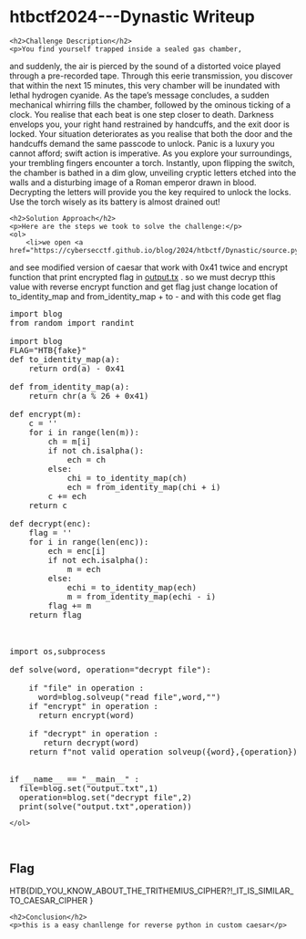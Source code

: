  

<!DOCTYPE html>
<html>
 
<body>
    <h1>htbctf2024---Dynastic  Writeup </h1>

    <h2>Challenge Description</h2>
    <p>You find yourself trapped inside a sealed gas chamber,
 and suddenly, the air is pierced by the sound of a distorted voice played through a pre-recorded tape. Through this eerie transmission, you discover that within the next 15 minutes,
 this very chamber will be inundated with lethal hydrogen cyanide. As the tape’s message concludes, a sudden mechanical whirring fills the chamber,
 followed by the ominous ticking of a clock. 
You realise that each beat is one step closer to death. Darkness envelops you,
 your right hand restrained by handcuffs, and the exit door is locked.
 Your situation deteriorates as you realise that both the door and the handcuffs demand the same passcode to unlock. Panic is a luxury you cannot afford;
 swift action is imperative. As you explore your surroundings, your trembling fingers encounter a torch. Instantly, upon flipping the switch,
 the chamber is bathed in a dim glow, unveiling cryptic letters etched into the walls and a disturbing image of a Roman emperor drawn in blood.
 Decrypting the letters will provide you the key required to unlock the locks.
 Use the torch wisely as its battery is almost drained out!
</p>

    <h2>Solution Approach</h2>
    <p>Here are the steps we took to solve the challenge:</p>
    <ol> 
        <li>we open <a href="https://cybersecctf.github.io/blog/2024/htbctf/Dynastic/source.py">source.py</a>
and see modified version of caesar that work with 0x41 twice and encrypt function that print encrypted flag in 
<a href="https://cybersecctf.github.io/blog/2024/htbctf/Dynastic/output.txt">output.tx</a>  .
so  we must decryp tthis value with reverse encrypt function and get flag just
change location of to_identity_map and from_identity_map + to - and 
with this code get flag


<pre>
import blog
from random import randint

import blog
FLAG="HTB{fake}"
def to_identity_map(a):
    return ord(a) - 0x41

def from_identity_map(a):
    return chr(a % 26 + 0x41)

def encrypt(m):
    c = ''
    for i in range(len(m)):
        ch = m[i]
        if not ch.isalpha():
            ech = ch
        else:
            chi = to_identity_map(ch)
            ech = from_identity_map(chi + i)
        c += ech
    return c
 
def decrypt(enc):
    flag = ''
    for i in range(len(enc)):
        ech = enc[i]
        if not ech.isalpha():
            m = ech
        else:
            echi = to_identity_map(ech)
            m = from_identity_map(echi - i)
        flag += m
    return flag

    

import os,subprocess

def solve(word, operation="decrypt file"):

    if "file" in operation :
      word=blog.solveup("read file",word,"")
    if "encrypt" in operation :
      return encrypt(word)
    
    if "decrypt" in operation :
       return decrypt(word)
    return f"not valid operation solveup({word},{operation})"
   

if __name__ == "__main__" :
  file=blog.set("output.txt",1)
  operation=blog.set("decrypt file",2)
  print(solve("output.txt",operation))
</pre>
    </ol>
<br>
    <h2>Flag</h2>
    <p class="flag">HTB{DID_YOU_KNOW_ABOUT_THE_TRITHEMIUS_CIPHER?!_IT_IS_SIMILAR_TO_CAESAR_CIPHER
}
</p>

    <h2>Conclusion</h2>
    <p>this is a easy chanllenge for reverse python in custom caesar</p>

</body>
</html>
